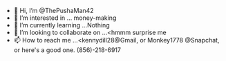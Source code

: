 - 👋 Hi, I’m @ThePushaMan42
- 👀 I’m interested in ... money-making
- 🌱 I’m currently learning ...Nothing
- 💞️ I’m looking to collaborate on ...<hmmm surprise me
- 📫 How to reach me ...<kennydill28@Gmail, or Monkey1778 @Snapchat, or here's a good one. (856)-218-6917

<!---
ThePushaMan42/ThePushaMan42 is a ✨ special ✨ repository because its `README.md` (this file) appears on your GitHub profile.
You can click the Preview link to take a look at your changes.
--->
